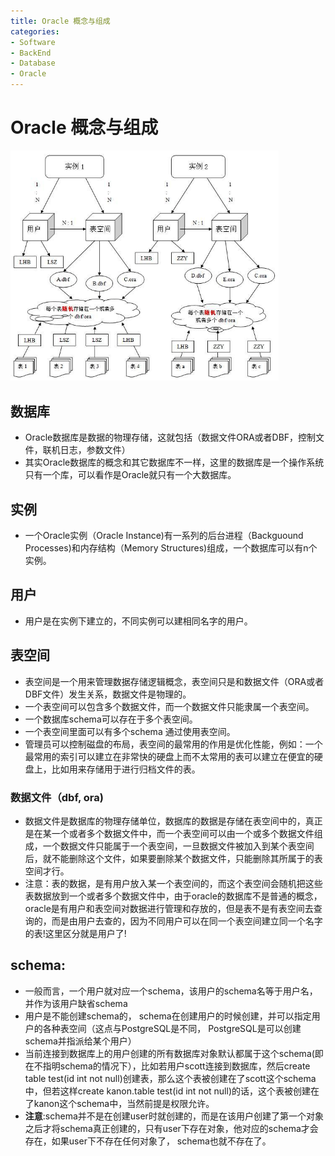 ```yaml
---
title: Oracle 概念与组成
categories:
- Software
- BackEnd
- Database
- Oracle
---
```

# Oracle 概念与组成

<img src="https://raw.githubusercontent.com/LuShan123888/Files/main/Pictures/2020-12-10-1-3040817.jpeg" alt="img" style="zoom:67%;" />

## 数据库

-  Oracle数据库是数据的物理存储，这就包括（数据文件ORA或者DBF，控制文件，联机日志，参数文件）
- 其实Oracle数据库的概念和其它数据库不一样，这里的数据库是一个操作系统只有一个库，可以看作是Oracle就只有一个大数据库。

## 实例

- 一个Oracle实例（Oracle Instance)有一系列的后台进程（Backguound Processes)和内存结构（Memory Structures)组成，一个数据库可以有n个实例。

## 用户

- 用户是在实例下建立的，不同实例可以建相同名字的用户。

##  表空间

- 表空间是一个用来管理数据存储逻辑概念，表空间只是和数据文件（ORA或者DBF文件）发生关系，数据文件是物理的。
- 一个表空间可以包含多个数据文件，而一个数据文件只能隶属一个表空间。
- 一个数据库schema可以存在于多个表空间。
- 一个表空间里面可以有多个schema 通过使用表空间。
- 管理员可以控制磁盘的布局，表空间的最常用的作用是优化性能，例如：一个最常用的索引可以建立在非常快的硬盘上而不太常用的表可以建立在便宜的硬盘上，比如用来存储用于进行归档文件的表。

### 数据文件（dbf, ora)

- 数据文件是数据库的物理存储单位，数据库的数据是存储在表空间中的，真正是在某一个或者多个数据文件中，而一个表空间可以由一个或多个数据文件组成，一个数据文件只能属于一个表空间，一旦数据文件被加入到某个表空间后，就不能删除这个文件，如果要删除某个数据文件，只能删除其所属于的表空间才行。
- 注意：表的数据，是有用户放入某一个表空间的，而这个表空间会随机把这些表数据放到一个或者多个数据文件中，由于oracle的数据库不是普通的概念， oracle是有用户和表空间对数据进行管理和存放的，但是表不是有表空间去查询的，而是由用户去查的，因为不同用户可以在同一个表空间建立同一个名字的表!这里区分就是用户了!

## schema:

- 一般而言，一个用户就对应一个schema，该用户的schema名等于用户名，并作为该用户缺省schema
- 用户是不能创建schema的， schema在创建用户的时候创建，并可以指定用户的各种表空间（这点与PostgreSQL是不同， PostgreSQL是可以创建schema并指派给某个用户）
- 当前连接到数据库上的用户创建的所有数据库对象默认都属于这个schema(即在不指明schema的情况下），比如若用户scott连接到数据库，然后create table test(id int not null)创建表，那么这个表被创建在了scott这个schema中，但若这样create kanon.table test(id int not null)的话，这个表被创建在了kanon这个schema中，当然前提是权限允许。
- **注意**:schema并不是在创建user时就创建的，而是在该用户创建了第一个对象之后才将schema真正创建的，只有user下存在对象，他对应的schema才会存在，如果user下不存在任何对象了， schema也就不存在了。